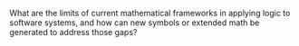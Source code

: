 What are the limits of current mathematical frameworks in applying logic to software systems, and how can new symbols or extended math be generated to address those gaps?